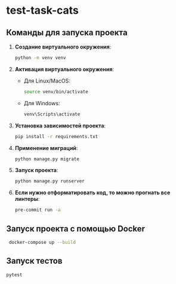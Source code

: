 # test-task-cats
## Команды для запуска проекта

1. **Создание виртуального окружения**:
    ```bash
    python -m venv venv
    ```

2. **Активация виртуального окружения**:
    - Для Linux/MacOS:
      ```bash
      source venv/bin/activate
      ```
    - Для Windows:
      ```bash
      venv\Scripts\activate
      ```

3. **Установка зависимостей проекта**:
    ```bash
    pip install -r requirements.txt
    ```
   
4. **Применение миграций**:
   ```bash
   python manage.py migrate
   ```

5. **Запуск проекта**:
   ```bash
   python manage.py runserver
   ```
   
6. **Если нужно отформатировать код, то можно прогнать все линтеры**:
   ```bash
   pre-commit run -a
   ```

## Запуск проекта с помощью Docker
   ```bash
    docker-compose up --build 
   ```
## Запуск тестов
   ```bash
   pytest
   ```